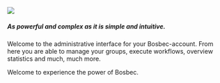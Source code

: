 ![](http://bosbec.io/res/bosbec_navbar_logo_svg.svg)

##### As powerful and complex as it is simple and intuitive.



Welcome to the administrative interface for your Bosbec-account.
From here you are able to manage your groups, execute workflows, overview statistics and much, much more.



Welcome to experience the power of Bosbec.
